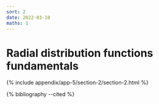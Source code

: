 ```yaml
---
sort: 2
date: 2022-03-10
maths: 1
---
```


# Radial distribution functions fundamentals

{% include appendix/app-5/section-2/section-2.html %}

{% bibliography --cited %}

